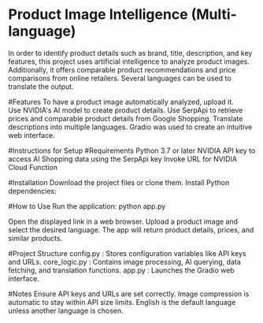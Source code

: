 # Product Image Intelligence (Multi-language)
In order to identify product details such as brand, title, description, and key features, this project uses artificial intelligence to analyze product images. Additionally, it offers comparable product recommendations and price comparisons from online retailers. Several languages can be used to translate the output.

#Features
To have a product image automatically analyzed, upload it.\
Use NVIDIA's AI model to create product details.
Use SerpApi to retrieve prices and comparable product details from Google Shopping.
Translate descriptions into multiple languages.
Gradio was used to create an intuitive web interface.

#Instructions for Setup
#Requirements
Python 3.7 or later
NVIDIA API key to access AI
Shopping data using the SerpApi key
Invoke URL for NVIDIA Cloud Function

#Installation
Download the project files or clone them.
Install Python dependencies:

#How to Use
Run the application:
python app.py

Open the displayed link in a web browser. Upload a product image and select the desired language. The app will return product details, prices, and similar products.

#Project Structure
config.py : Stores configuration variables like API keys and URLs.
core_logic.py : Contains image processing, AI querying, data fetching, and translation functions.
app.py : Launches the Gradio web interface.

#Notes
Ensure API keys and URLs are set correctly.
Image compression is automatic to stay within API size limits.
English is the default language unless another language is chosen.
